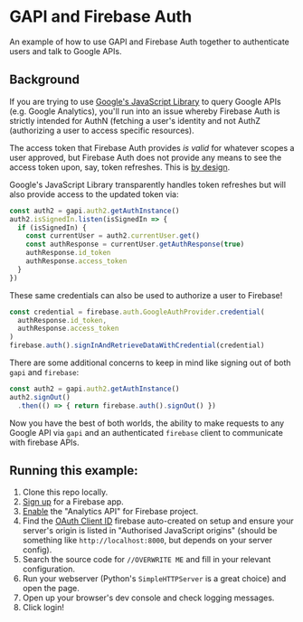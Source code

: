 # GAPI and Firebase Auth

An example of how to use GAPI and Firebase Auth together to authenticate users
and talk to Google APIs.

## Background

If you are trying to use [Google's JavaScript Library](https://developers.google.com/api-client-library/javascript/)
to query Google APIs (e.g. Google Analytics), you'll run into an issue whereby
Firebase Auth is strictly intended for AuthN (fetching a user's identity and
not AuthZ (authorizing a user to access specific resources).

The access token that Firebase Auth provides _is valid_ for whatever scopes
a user approved, but Firebase Auth does not provide any means to see the
access token upon, say, token refreshes. This is
[by design](https://github.com/firebase/firebaseui-web/issues/294).

Google's JavaScript Library transparently handles token refreshes but
will also provide access to the updated token via:

```javascript
const auth2 = gapi.auth2.getAuthInstance()
auth2.isSignedIn.listen(isSignedIn => {
  if (isSignedIn) {
    const currentUser = auth2.currentUser.get()
    const authResponse = currentUser.getAuthResponse(true)
    authResponse.id_token
    authResponse.access_token
  }
})
```

These same credentials can also be used to authorize a user to Firebase!

```javascript
const credential = firebase.auth.GoogleAuthProvider.credential(
  authResponse.id_token,
  authResponse.access_token
)
firebase.auth().signInAndRetrieveDataWithCredential(credential)
```

There are some additional concerns to keep in mind like signing out of both
`gapi` and `firebase`:

```javascript
const auth2 = gapi.auth2.getAuthInstance()
auth2.signOut()
  .then(() => { return firebase.auth().signOut() })
```

Now you have the best of both worlds, the ability to make requests to any
Google API via `gapi` and an authenticated `firebase` client to communicate
with firebase APIs.

## Running this example:

1. Clone this repo locally.
1. [Sign up](https://firebase.google.com) for a Firebase app.
1. [Enable](https://console.cloud.google.com/apis/dashboard) the "Analytics
API" for Firebase project.
1. Find the [OAuth Client ID](https://console.cloud.google.com/apis/credentials)
firebase auto-created on setup and ensure your server's origin is listed in
"Authorised JavaScript origins" (should be something like
  `http://localhost:8000`, but depends on your server config).
1. Search the source code for `//OVERWRITE ME` and fill in your relevant
configuration.
1. Run your webserver (Python's `SimpleHTTPServer` is a
great choice) and open the page.
1. Open up your browser's dev console and check logging messages.
1. Click login!
